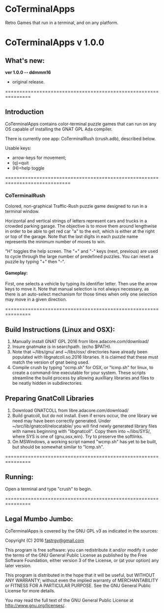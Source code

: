 # CoTerminalApps
Retro Games that run in a terminal, and on any platform.

# CoTerminalApps v 1.0.0

## What's new:


**ver 1.0.0 -- ddmmm16**

* original release.


===============================================================
## Introduction
CoTerminalApps contains color-terminal puzzle games that can run on any OS capable of installing the GNAT GPL Ada compiler.

There is currently one app:  CoTerminalRush (crush.adb), described below.

Usable keys:

* arrow-keys for movement;
* (q)=quit
* (H)=help toggle


=============================================================================
### CoTerminalRush
Colored, non-graphical Traffic-Rush puzzle game designed to run in a terminal window.

Horizontal and vertical strings of letters represent cars and trucks in a crowded parking garage.  The objective is to move them around lengthwise in order to be able to get red car "a" to the exit, which is either at the right or top of the garage.  Note that the last digits in each puzzle name represents the minimum number of moves to win.

"H" toggles the help screen.  The "+" and "-" keys (next, previous) are used to cycle through the large number of predefined puzzles.  You can reset a puzzle by typing "+" then "-".

#### Gameplay:  
First, one selects a vehicle by typing its identifier letter.  Then use the arrow keys to move it.  Note that manual selection is not always necessary, as there is an auto-select mechanism for those times when only one selection may move in a given direction.  

===============================================================
## Build Instructions (Linux and OSX):
1) Manually install GNAT GPL 2016 from libre.adacore.com/download/
2) Insure gnatmake is in searchpath. (echo $PATH).
3) Note that ~/libs/gnu/ and ~/libs/osx/ directories have already been populated with libgnatcoll.so.2016 libraries.  It is claimed that these must match the version of gnat being used.
4) Compile crush by typing "ocmp.sh" for OSX, or "lcmp.sh" for linux, to create a command-line executable for your system.  These scripts streamline the build process by allowing auxilliary libraries and files to be neatly hidden in subdirectories.


## Preparing GnatColl Libraries
1) Download GNATCOLL from libre.adacore.com/download/
2) Build gnatcoll, but do not install.  Even if errors occur, the one library we need may have been correctly generated.  Under ~/src/lib/gnatcoll/relocatable/ you will find newly generated library files with names beginning with "libgnatcoll".  Copy them into ~/libs/SYS/, where SYS is one of {gnu,osx,win}.  Try to preserve the softlinks.  
3) On MSWindows, a working script named "wcmp.sh" has yet to be built,
	but should be somewhat similar to "lcmp.sh".

===============================================================
## Running:
Open a terminal and type "crush" to begin.

===============================================================
## Legal Mumbo Jumbo:

CoTerminalApps is covered by the GNU GPL v3 as indicated in the sources:

 Copyright (C) 2016  <fastrgv@gmail.com>

 This program is free software: you can redistribute it and/or modify
 it under the terms of the GNU General Public License as published by
 the Free Software Foundation, either version 3 of the License, or
 (at your option) any later version.

 This program is distributed in the hope that it will be useful,
 but WITHOUT ANY WARRANTY; without even the implied warranty of
 MERCHANTABILITY or FITNESS FOR A PARTICULAR PURPOSE.  See the
 GNU General Public License for more details.

 You may read the full text of the GNU General Public License
 at <http://www.gnu.org/licenses/>.
